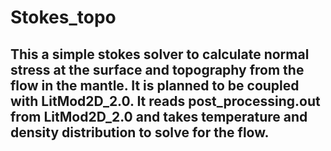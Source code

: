 # Stokes_topo
## This a simple stokes solver to calculate normal stress at the surface and topography from the flow in the mantle. It is planned to be coupled with LitMod2D_2.0. It reads post_processing.out from LitMod2D_2.0 and takes temperature and density distribution to solve for the flow.
